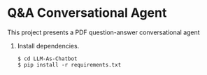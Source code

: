 # Q&A Conversational Agent

This project presents a PDF question-answer conversational agent 

1. Install dependencies. 
    ```console
    $ cd LLM-As-Chatbot
    $ pip install -r requirements.txt
    ```
